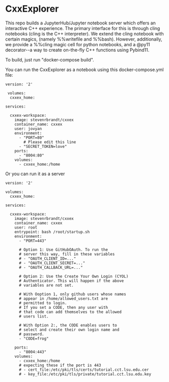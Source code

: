 # CxxExplorer
This repo builds a JupyterHub/Jupyter notebook server which offers an interactive C++ experience. The primary interface for this is through cling notebooks (cling is the C++ interpreter). We extend the cling notebook with certain magics, (namely %%writefile and %%bash). However, additionally, we provide a %%cling magic cell for python notebooks, and a @py11 decorator--a way to create on-the-fly C++ functions using Pybind11.

To build, just run "docker-compose build".

You can run the CxxExplorer as a notebook using this docker-compose.yml file:
```
version: '2'

 volumes:
  cxxex_home:

services:

  cxxex-workspace:
    image: stevenrbrandt/cxxex
    container_name: cxxex
    user: jovyan
    environment:
      - "PORT=80"
        # Please edit this line
      - "SECRET_TOKEN=love"
    ports:
      - "8004:80"
    volumes:
      - cxxex_home:/home
```
Or you can run it as a server
```
version: '2'

volumes:
  cxxex_home:

services:

  cxxex-workspace:
    image: stevenrbrandt/cxxex
    container_name: cxxex
    user: root
    entrypoint: bash /root/startup.sh
    environment:
      - "PORT=443"
      
      # Option 1: Use GitHubOAuth. To run the
      # server this way, fill in these variables
      # - "OAUTH_CLIENT_ID=..."
      # - "OAUTH_CLIENT_SECRET=..."
      # - "OAUTH_CALLBACK_URL=..."
      
      # Option 2: Use the Create Your Own Login (CYOL)
      # Authenticator. This will happen if the above
      # variables are not set.
      
      # With Ooption 1, only github users whose names
      # appear in /home/allowed_users.txt are
      # permitted to login.
      # If you set a CODE, then any user with
      # that code can add themselves to the allowed
      # users list.
      
      # With Option 2:, the CODE enables users to
      # select and create their own login name and
      # password.
      - "CODE=frog"

    ports:
      - "8004:443"
    volumes:
      - cxxex_home:/home
      # expecting these if the port is 443
      # - cert_file:/etc/pki/tls/certs/tutorial.cct.lsu.edu.cer
      # - key_file:/etc/pki/tls/private/tutorial.cct.lsu.edu.key
```
